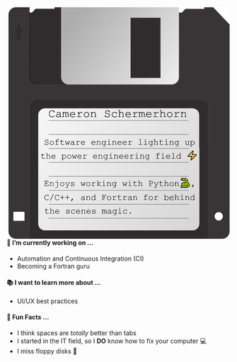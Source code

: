 <img align="right" src="https://github.com/cschermerhorn/cschermerhorn/blob/master/cs_floppy.png" alt="Floppy disk with text illustrating Cameron as a software engineer who likes Python, C and C++, and Fortran" width=500px height=523px/>

<br><br>

#### 🚧 I’m currently working on ...
  - Automation and Continuous Integration (CI)
  - Becoming a Fortran guru
  
#### 📚 I want to learn more about ...
  - UI/UX best practices
  
#### 🎈 Fun Facts ...
  - I think spaces are *totally* better than tabs
  - I started in the IT field, so I **DO** know how to fix your computer 💻
  - I miss floppy disks 💾
